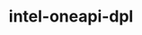 ---
title: "intel-oneapi-dpl"
layout: cache
categories: [package, develop-2024-03-17]
meta: {"versions": ["2022.3.0"], "compilers": ["oneapi@=2024.0.0"], "oss": ["ubuntu22.04"], "platforms": ["linux"], "targets": ["x86_64_v3"], "stacks": ["e4s-oneapi", "root"], "num_specs": 1, "num_specs_by_stack": {"e4s-oneapi": 1, "root": 1}}
spec_details: [{"hash": "q25rt7zs43oysykfxvuiobbquqfwpz6h", "compiler": "oneapi@=2024.0.0", "versions": ["2022.3.0"], "os": "ubuntu22.04", "platform": "linux", "target": "x86_64_v3", "variants": ["build_system=generic", "+envmods"], "stacks": ["e4s-oneapi", "root"], "size": "-", "tarball": "https://binaries.spack.io/releases/develop-2024-03-17/build_cache/linux-ubuntu22.04-x86_64_v3/oneapi-2024.0.0/intel-oneapi-dpl-2022.3.0/linux-ubuntu22.04-x86_64_v3-oneapi-2024.0.0-intel-oneapi-dpl-2022.3.0-q25rt7zs43oysykfxvuiobbquqfwpz6h.spack"}]
---
